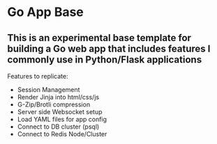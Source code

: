 # Go App Base
## This is an experimental base template for building a Go web app that includes features I commonly use in Python/Flask applications

Features to replicate:
* Session Management
* Render Jinja into html/css/js
* G-Zip/Brotli compression
* Server side Websocket setup
* Load YAML files for app config
* Connect to DB cluster (psql)
* Connect to Redis Node/Cluster